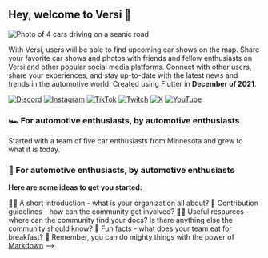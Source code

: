 ## Hey, welcome to Versi 👋

![Photo of 4 cars driving on a seanic road](https://github.com/VersiDrives/.github/assets/90109061/2c67bf97-8586-4dd9-95c1-51ae5b425a81)

With Versi, users will be able to find upcoming car shows on the map. Share your favorite car shows and photos with friends and fellow enthusiasts on Versi and other popular social media platforms. Connect with other users, share your experiences, and stay up-to-date with the latest news and trends in the automotive world. Created using Flutter in **December of 2021**.
  
[![Discord](https://img.shields.io/badge/Discord-%237289DA.svg?logo=discord&logoColor=white)](https://discord.gg/xasfF) [![Instagram](https://img.shields.io/badge/Instagram-%23E4405F.svg?logo=Instagram&logoColor=white)](https://instagram.com/VersiDrives) [![TikTok](https://img.shields.io/badge/TikTok-%23000000.svg?logo=TikTok&logoColor=white)](https://tiktok.com/@VersiDrives) [![Twitch](https://img.shields.io/badge/Twitch-%239146FF.svg?logo=Twitch&logoColor=white)](https://twitch.tv/VersiDrives) [![X](https://img.shields.io/badge/X-black.svg?logo=X&logoColor=white)](https://x.com/VersiDrives) [![YouTube](https://img.shields.io/badge/YouTube-%23FF0000.svg?logo=YouTube&logoColor=white)](https://youtube.com/@VersiDrives) 

### 🏎️ For automotive enthusiasts, by automotive enthusiasts

Started with a team of five car enthusiasts from Minnesota and grew to what it is today.

### 📱 For automotive enthusiasts, by automotive enthusiasts
<!--


## 🌐 Socials:

# 📊 GitHub Stats:
![](https://github-readme-stats.vercel.app/api?username=Versi&theme=dark&hide_border=false&include_all_commits=false&count_private=false)<br/>
![](https://github-readme-streak-stats.herokuapp.com/?user=Versi&theme=dark&hide_border=false)<br/>
![](https://github-readme-stats.vercel.app/api/top-langs/?username=Versi&theme=dark&hide_border=false&include_all_commits=false&count_private=false&layout=compact)

---
[![](https://visitcount.itsvg.in/api?id=Versi&icon=0&color=0)](https://visitcount.itsvg.in)

<!-- Proudly created with GPRM ( https://gprm.itsvg.in ) -->



**Here are some ideas to get you started:**

🙋‍♀️ A short introduction - what is your organization all about?
🌈 Contribution guidelines - how can the community get involved?
👩‍💻 Useful resources - where can the community find your docs? Is there anything else the community should know?
🍿 Fun facts - what does your team eat for breakfast?
🧙 Remember, you can do mighty things with the power of [Markdown](https://docs.github.com/github/writing-on-github/getting-started-with-writing-and-formatting-on-github/basic-writing-and-formatting-syntax)
-->
